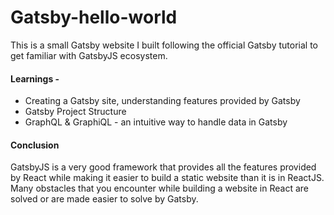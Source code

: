 # Gatsby-hello-world
This is a small Gatsby website I built following the official Gatsby tutorial to get familiar with GatsbyJS ecosystem. 

#### Learnings - 
* Creating a Gatsby site, understanding features provided by Gatsby
* Gatsby Project Structure
* GraphQL & GraphiQL - an intuitive way to handle data in Gatsby 

#### Conclusion
GatsbyJS is a very good framework that provides all the features provided by React while making it easier to build a static website than it is in ReactJS. Many obstacles that you encounter while building a website in React are solved or are made easier to solve by Gatsby.  